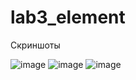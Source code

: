 # lab3_element
Скриншоты

![image](https://user-images.githubusercontent.com/94109262/206567445-7a351197-12b7-449c-bb4a-044053169e47.png)
![image](https://user-images.githubusercontent.com/94109262/206567524-8e901ef5-eed8-41bf-b2b3-82fb3c151193.png)
![image](https://user-images.githubusercontent.com/94109262/206567583-20f71fab-c376-4ac2-baac-ee9be211bf4f.png)
